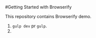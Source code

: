 #Getting Started with Browserify

This repository contains Browserify demo.

1. `gulp dev` pr `gulp`.
2. 